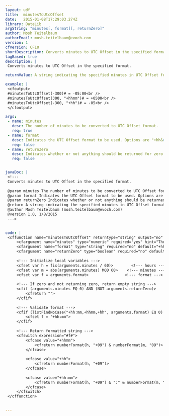 ```yaml
---
layout: udf
title:  minutesToUtcOffset
date:   2015-01-08T17:29:03.274Z
library: DateLib
argString: "minutes[, format][, returnZero]"
author: Mosh Teitelbaum
authorEmail: mosh.teitelbaum@evoch.com
version: 1
cfVersion: CF10
shortDescription: Converts minutes to UTC Offset in the specified format.
tagBased: true
description: |
 Converts minutes to UTC Offset in the specified format.

returnValue: A string indicating the specified minutes in UTC Offset format.

example: |
 <cfoutput>
 #minutesToUtcOffset(-300)# = -05:00<br />
 #minutesToUtcOffset(300, "+hhmm")# = +0500<br />
 #minutesToUtcOffset(-300, "+hh")# = -05<br />
 </cfoutput>

args:
 - name: minutes
   desc: The number of minutes to be converted to UTC Offset format.
   req: true
 - name: format
   desc: Indicates the UTC Offset format to be used. Options are "+hh&#58;mm" (default), "+hhmm", and "+hh". "+hh" falls back to the default if the converted minutes cannot convert to hours alone.
   req: false
 - name: returnZero
   desc: Indicates whether or not anything should be returned for zero minutes (e.g., "+00&#58;00"). Default is false.
   req: false


javaDoc: |
 <!---
 Converts minutes to UTC Offset in the specified format.
 
 @param minutes The number of minutes to be converted to UTC Offset format. (Required)
 @param format Indicates the UTC Offset format to be used. Options are "+hh:mm" (default), "+hhmm", and "+hh". "+hh" falls back to the default if the converted minutes cannot convert to hours alone. (Optional)
 @param returnZero Indicates whether or not anything should be returned for zero minutes (e.g., "+00:00"). Default is false. (Optional)
 @return A string indicating the specified minutes in UTC Offset format.
 @author Mosh Teitelbaum (mosh.teitelbaum@evoch.com)
 @version 1.0, 1/8/2015
 --->
 

code: |
 <cffunction name="minutesToUtcOffset" returntype="string" output="no" description="Converts minutes to UTC Offset in the specified format.">
     <cfargument name="minutes" type="numeric" required="yes" hint="The number of minutes to be converted to UTC Offset format.">
     <cfargument name="format" type="string" required="no" default="+hh:mm" hint="Indicates the UTC Offset format to be used. Options are '+hh:mm' (default), '+hhmm', and '+hh'. '+hh' falls back to the default if the converted minutes cannot convert to hours alone.">
     <cfargument name="returnZero" type="boolean" required="no" default="false" hint="Indicates whether or not anything should be returned for zero minutes (e.g., '+00:00'). Default is false.">
 
     <!--- Initialize local variables --->
     <cfset var h = fix(arguments.minutes / 60)>        <!--- hours --->
     <cfset var m = abs(arguments.minutes) MOD 60>    <!--- minutes --->
     <cfset var f = arguments.format>                <!--- format --->
 
     <!--- If zero and not returning zero, return empty string --->
     <cfif (arguments.minutes EQ 0) AND (NOT arguments.returnZero)>
         <cfreturn "">
     </cfif>
 
     <!--- Validate format --->
     <cfif (listFindNoCase("+hh:mm,+hhmm,+hh", arguments.format) EQ 0) OR ( (compareNoCase(arguments.format, "+hh") EQ 0) AND (m NEQ 0) )>
         <cfset f = "+hh:mm">
     </cfif>
 
     <!--- Return formatted string --->
     <cfswitch expression="#f#">
         <cfcase value="+hhmm">
             <cfreturn numberFormat(h, "+09") & numberFormat(m, "09")>
         </cfcase>
 
         <cfcase value="+hh">
             <cfreturn numberFormat(h, "+09")>
         </cfcase>
 
         <cfcase value="+hh:mm">
             <cfreturn numberFormat(h, "+09") & ":" & numberFormat(m, "09")>
         </cfcase>
     </cfswitch>
 </cffunction>
 

---
```


